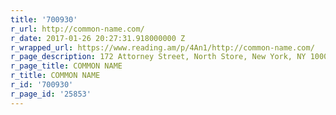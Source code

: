 ```yaml
---
title: '700930'
r_url: http://common-name.com/
r_date: 2017-01-26 20:27:31.918000000 Z
r_wrapped_url: https://www.reading.am/p/4An1/http://common-name.com/
r_page_description: 172 Attorney Street, North Store, New York, NY 10002
r_page_title: COMMON NAME
r_title: COMMON NAME
r_id: '700930'
r_page_id: '25853'
---
```


